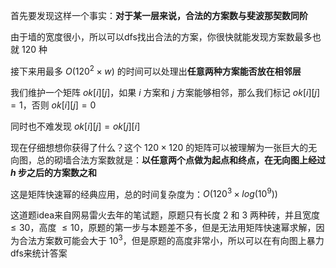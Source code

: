 首先要发现这样一个事实：**对于某一层来说，合法的方案数与斐波那契数同阶**

由于墙的宽度很小，所以可以dfs找出合法的方案，你很快就能发现方案数最多也就 $120$ 种

接下来用最多 $O(120^2\times w)$ 的时间可以处理出**任意两种方案能否放在相邻层**

我们维护一个矩阵 $ok[i][j]$，如果 $i$ 方案和 $j$ 方案能够相邻，那么我们标记 $ok[i][j]=1$，否则 $ok[i][j]=0$

同时也不难发现 $ok[i][j]=ok[j][i]$

现在仔细想想你获得了什么？这个 $120 \times 120$ 的矩阵可以被理解为一张巨大的无向图，总的砌墙合法方案数就是：**以任意两个点做为起点和终点，在无向图上经过 $h$ 步之后的方案数之和**

这是矩阵快速幂的经典应用，总的时间复杂度为：$O(120^3\times log(10^9))$

这道题idea来自网易雷火去年的笔试题，原题只有长度 $2$ 和 $3$ 两种砖，并且宽度 $\leq 30$，高度 $\leq 10$，原题的第一步与本题差不多，但是无法用矩阵快速幂求解，因为合法方案数可能会大于 $10^3$，但是原题的高度非常小，所以可以在有向图上暴力dfs来统计答案